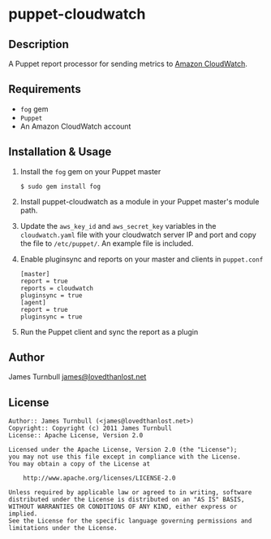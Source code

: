 puppet-cloudwatch
=================

Description
-----------

A Puppet report processor for sending metrics to [Amazon CloudWatch](http://aws.amazon.com/cloudwatch/).

Requirements
------------

* `fog` gem
* `Puppet`
* An Amazon CloudWatch account

Installation & Usage
--------------------

1.  Install the `fog` gem on your Puppet master

        $ sudo gem install fog

2.  Install puppet-cloudwatch as a module in your Puppet master's module
    path.

3.  Update the `aws_key_id` and `aws_secret_key` variables in the `cloudwatch.yaml` file with 
    your cloudwatch server IP and port and copy the file to `/etc/puppet/`. An example file is included.

4.  Enable pluginsync and reports on your master and clients in `puppet.conf`

        [master]
        report = true
        reports = cloudwatch
        pluginsync = true
        [agent]
        report = true
        pluginsync = true

5.  Run the Puppet client and sync the report as a plugin

Author
------

James Turnbull <james@lovedthanlost.net>

License
-------

    Author:: James Turnbull (<james@lovedthanlost.net>)
    Copyright:: Copyright (c) 2011 James Turnbull
    License:: Apache License, Version 2.0

    Licensed under the Apache License, Version 2.0 (the "License");
    you may not use this file except in compliance with the License.
    You may obtain a copy of the License at

        http://www.apache.org/licenses/LICENSE-2.0

    Unless required by applicable law or agreed to in writing, software
    distributed under the License is distributed on an "AS IS" BASIS,
    WITHOUT WARRANTIES OR CONDITIONS OF ANY KIND, either express or implied.
    See the License for the specific language governing permissions and
    limitations under the License.
